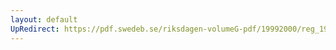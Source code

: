 ```yaml
---
layout: default
UpRedirect: https://pdf.swedeb.se/riksdagen-volumeG-pdf/19992000/reg_19992000/reg_19992000_0004.pdf
---
```

